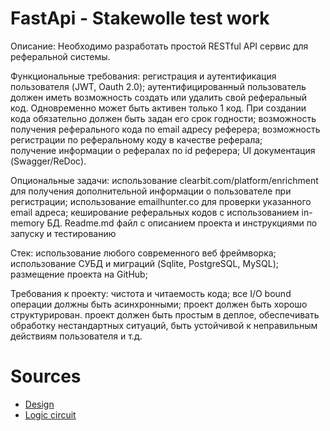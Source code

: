 # FastApi - Stakewolle test work

Описание:
Необходимо разработать простой RESTful API сервис для реферальной системы.

Функциональные требования:
регистрация и аутентификация пользователя (JWT, Oauth 2.0);
аутентифицированный пользователь должен иметь возможность создать или удалить свой реферальный код. Одновременно может быть активен только 1 код. При создании кода обязательно должен быть задан его срок годности;
возможность получения реферального кода по email адресу реферера;
возможность регистрации по реферальному коду в качестве реферала;	
получение информации о рефералах по id реферера;
UI документация (Swagger/ReDoc).

Опциональные задачи:
использование clearbit.com/platform/enrichment для получения дополнительной информации о пользователе при регистрации;
использование emailhunter.co для проверки указанного email адреса;
кеширование реферальных кодов с использованием in-memory БД. 
Readme.md файл с описанием проекта и инструкциями по запуску и тестированию

Стек:
использование любого современного веб фреймворка;
использование СУБД и миграций (Sqlite, PostgreSQL, MySQL);
размещение проекта на GitHub;

Требования к проекту:
чистота и читаемость кода;
все I/O bound операции должны быть асинхронными;
проект должен быть хорошо структурирован.
проект должен быть простым в деплое, обеспечивать обработку нестандартных ситуаций, быть устойчивой к неправильным действиям пользователя и т.д.

# Sources
- [Design](https://pixso.net/app/editor/-MdRp36PScUQrriU4yWAew?showQuickFrame=true&icon_type=1&page-id=0%3A1)
- [Logic circuit](https://miro.com/app/board/uXjVNvKL4oA=/)

